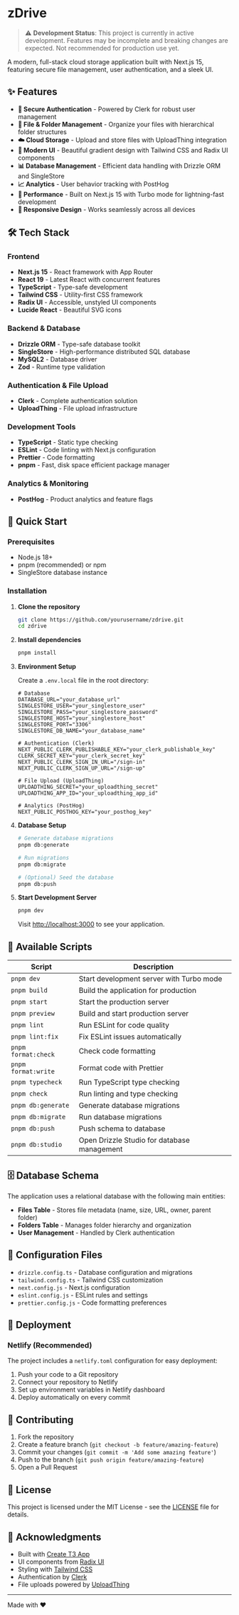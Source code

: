 # zDrive 

> ⚠️ **Development Status**: This project is currently in active development. Features may be incomplete and breaking changes are expected. Not recommended for production use yet.

A modern, full-stack cloud storage application built with Next.js 15, featuring secure file management, user authentication, and a sleek UI.

## ✨ Features

- **🔐 Secure Authentication** - Powered by Clerk for robust user management
- **📁 File & Folder Management** - Organize your files with hierarchical folder structures
- **☁️ Cloud Storage** - Upload and store files with UploadThing integration
- **🎨 Modern UI** - Beautiful gradient design with Tailwind CSS and Radix UI components
- **📊 Database Management** - Efficient data handling with Drizzle ORM and SingleStore
- **📈 Analytics** - User behavior tracking with PostHog
- **🚀 Performance** - Built on Next.js 15 with Turbo mode for lightning-fast development
- **📱 Responsive Design** - Works seamlessly across all devices

## 🛠️ Tech Stack

### Frontend
- **Next.js 15** - React framework with App Router
- **React 19** - Latest React with concurrent features
- **TypeScript** - Type-safe development
- **Tailwind CSS** - Utility-first CSS framework
- **Radix UI** - Accessible, unstyled UI components
- **Lucide React** - Beautiful SVG icons

### Backend & Database
- **Drizzle ORM** - Type-safe database toolkit
- **SingleStore** - High-performance distributed SQL database
- **MySQL2** - Database driver
- **Zod** - Runtime type validation

### Authentication & File Upload
- **Clerk** - Complete authentication solution
- **UploadThing** - File upload infrastructure

### Development Tools
- **TypeScript** - Static type checking
- **ESLint** - Code linting with Next.js configuration
- **Prettier** - Code formatting
- **pnpm** - Fast, disk space efficient package manager

### Analytics & Monitoring
- **PostHog** - Product analytics and feature flags

## 🚀 Quick Start

### Prerequisites

- Node.js 18+ 
- pnpm (recommended) or npm
- SingleStore database instance

### Installation

1. **Clone the repository**
   ```bash
   git clone https://github.com/yourusername/zdrive.git
   cd zdrive
   ```

2. **Install dependencies**
   ```bash
   pnpm install
   ```

3. **Environment Setup**
   
   Create a `.env.local` file in the root directory:
   ```env
   # Database
   DATABASE_URL="your_database_url"
   SINGLESTORE_USER="your_singlestore_user"
   SINGLESTORE_PASS="your_singlestore_password"
   SINGLESTORE_HOST="your_singlestore_host"
   SINGLESTORE_PORT="3306"
   SINGLESTORE_DB_NAME="your_database_name"

   # Authentication (Clerk)
   NEXT_PUBLIC_CLERK_PUBLISHABLE_KEY="your_clerk_publishable_key"
   CLERK_SECRET_KEY="your_clerk_secret_key"
   NEXT_PUBLIC_CLERK_SIGN_IN_URL="/sign-in"
   NEXT_PUBLIC_CLERK_SIGN_UP_URL="/sign-up"

   # File Upload (UploadThing)
   UPLOADTHING_SECRET="your_uploadthing_secret"
   UPLOADTHING_APP_ID="your_uploadthing_app_id"

   # Analytics (PostHog)
   NEXT_PUBLIC_POSTHOG_KEY="your_posthog_key"
   ```

4. **Database Setup**
   ```bash
   # Generate database migrations
   pnpm db:generate
   
   # Run migrations
   pnpm db:migrate
   
   # (Optional) Seed the database
   pnpm db:push
   ```

5. **Start Development Server**
   ```bash
   pnpm dev
   ```

   Visit [http://localhost:3000](http://localhost:3000) to see your application.

## 📝 Available Scripts

| Script | Description |
|--------|-------------|
| `pnpm dev` | Start development server with Turbo mode |
| `pnpm build` | Build the application for production |
| `pnpm start` | Start the production server |
| `pnpm preview` | Build and start production server |
| `pnpm lint` | Run ESLint for code quality |
| `pnpm lint:fix` | Fix ESLint issues automatically |
| `pnpm format:check` | Check code formatting |
| `pnpm format:write` | Format code with Prettier |
| `pnpm typecheck` | Run TypeScript type checking |
| `pnpm check` | Run linting and type checking |
| `pnpm db:generate` | Generate database migrations |
| `pnpm db:migrate` | Run database migrations |
| `pnpm db:push` | Push schema to database |
| `pnpm db:studio` | Open Drizzle Studio for database management |



## 🗄️ Database Schema

The application uses a relational database with the following main entities:

- **Files Table** - Stores file metadata (name, size, URL, owner, parent folder)
- **Folders Table** - Manages folder hierarchy and organization
- **User Management** - Handled by Clerk authentication

## 🔧 Configuration Files

- `drizzle.config.ts` - Database configuration and migrations
- `tailwind.config.ts` - Tailwind CSS customization
- `next.config.js` - Next.js configuration
- `eslint.config.js` - ESLint rules and settings
- `prettier.config.js` - Code formatting preferences

## 🚀 Deployment

### Netlify (Recommended)

The project includes a `netlify.toml` configuration for easy deployment:

1. Push your code to a Git repository
2. Connect your repository to Netlify
3. Set up environment variables in Netlify dashboard
4. Deploy automatically on every commit



## 🤝 Contributing

1. Fork the repository
2. Create a feature branch (`git checkout -b feature/amazing-feature`)
3. Commit your changes (`git commit -m 'Add some amazing feature'`)
4. Push to the branch (`git push origin feature/amazing-feature`)
5. Open a Pull Request

## 📄 License

This project is licensed under the MIT License - see the [LICENSE](LICENSE) file for details.

## 🙏 Acknowledgments

- Built with [Create T3 App](https://create.t3.gg/)
- UI components from [Radix UI](https://www.radix-ui.com/)
- Styling with [Tailwind CSS](https://tailwindcss.com/)
- Authentication by [Clerk](https://clerk.com/)
- File uploads powered by [UploadThing](https://uploadthing.com/)

---

Made with ❤️ 